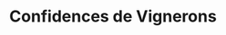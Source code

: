---
title: "Confidences de Vignerons"
url: /saint-valery-en-caux/confidences-de-vignerons-rue-de-la-poste/
shop: Wein
---